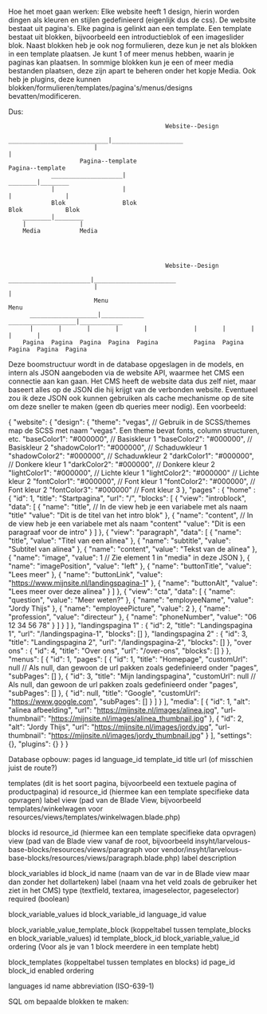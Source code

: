 Hoe het moet gaan werken:
Elke website heeft 1 design, hierin worden dingen als kleuren en stijlen gedefinieerd (eigenlijk dus de css).
De website bestaat uit pagina's.
Elke pagina is gelinkt aan een template.
Een template bestaat uit blokken, bijvoorbeeld een introductieblok of een imageslider blok.
Naast blokken heb je ook nog formulieren, deze kun je net als blokken in een template plaatsen.
Je kunt 1 of meer menus hebben, waarin je paginas kan plaatsen.
In sommige blokken kun je een of meer media bestanden plaatsen, deze zijn apart te beheren onder het kopje Media.
Ook heb je plugins, deze kunnen blokken/formulieren/templates/pagina's/menus/designs bevatten/modificeren.

Dus:

                                                Website--Design
                            ____________________________|____________________
                            |                                               |
                        Pagina--template                                    Pagina--template
                ____________________|                                           ________|________
                |                   |                                           |               |         
                Blok                Blok                                        Blok            Blok 
        ________|________
        |               |
        Media           Media




                                                Website--Design
                            _______________________|_______________________
                            |                                             |
                            Menu                                          Menu
          ___________________|____________              ___________________|____________
          |       |       |       |       |             |       |       |       |       |
        Pagina  Pagina  Pagina  Pagina  Pagina          Pagina  Pagina  Pagina  Pagina  Pagina


Deze boomstructuur wordt in de database opgeslagen in de models, en intern als JSON aangeboden via de website API, 
waarmee het CMS een connectie aan kan gaan. Het CMS heeft de website data dus zelf niet, maar baseert alles op de 
JSON die hij krijgt van de verbonden website. Eventueel zou ik deze JSON ook kunnen gebruiken als cache mechanisme 
op de site om deze sneller te maken (geen db queries meer nodig).
Een voorbeeld:

{
  "website": {
    "design": {
      "theme": "vegas", // Gebruik in de SCSS/themes map de SCSS met naam "vegas". Een theme bevat fonts, column structuren, etc.
      "baseColor1": "#000000", // Basiskleur 1
      "baseColor2": "#000000", // Basiskleur 2
      "shadowColor1": "#000000", // Schaduwkleur 1
      "shadowColor2": "#000000", // Schaduwkleur 2
      "darkColor1": "#000000", // Donkere kleur 1
      "darkColor2": "#000000", // Donkere kleur 2
      "lightColor1": "#000000", // Lichte kleur 1
      "lightColor2": "#000000" // Lichte kleur 2
      "fontColor1": "#000000", // Font kleur 1
      "fontColor2": "#000000", // Font kleur 2
      "fontColor3": "#000000" // Font kleur 3
    },
    "pages" : {
        "home" : {
          "id": 1,
          "title": "Startpagina",
          "url": "/",
          "blocks": [
            {
              "view": "introblock",
              "data": [
                {
                  "name": "title", // In de view heb je een variabele met als naam "title"
                  "value": "Dit is de titel van het intro blok"
                },
                {
                  "name": "content", // In de view heb je een variabele met als naam "content"
                  "value": "Dit is een paragraaf voor de intro"
                }
              ]
            },
            {
              "view": "paragraph",
              "data": [
                {
                  "name": "title",
                  "value": "Titel van een alinea"
                },
                {
                  "name": "subtitle",
                  "value": "Subtitel van alinea"
                },
                {
                  "name": "content",
                  "value": "Tekst van de alinea"
                },
                {
                  "name": "image",
                  "value": 1 // Zie element 1 in "media" in deze JSON
                },
                {
                  "name": "imagePosition",
                  "value": "left"
                },
                {
                  "name": "buttonTitle",
                  "value": "Lees meer"
                },
                {
                  "name": "buttonLink",
                  "value": "https://www.mijnsite.nl/landingspagina-1"
                },
                {
                  "name": "buttonAlt",
                  "value": "Lees meer over deze alinea"
                }
              ]
            },
            {
              "view": "cta",
              "data": [
                {
                  "name": "question",
                  "value": "Meer weten?"
                },
                {
                  "name": "employeeName",
                  "value": "Jordy Thijs"
                },
                {
                  "name": "employeePicture",
                  "value": 2
                },
                {
                  "name": "profession",
                  "value": "directeur"
                },
                {
                  "name": "phoneNumber",
                  "value": "06 12 34 56 78"
                }
              ]
            }
          ]
        },
        "landingspagina 1" : {
          "id":  2,
          "title": "Landingspagina 1",
          "url": "/landingspagina-1",
          "blocks": []
        },
        "landingspagina 2" : {
          "id":  3,
          "title": "Landingspagina 2",
          "url": "/landingspagina-2",
          "blocks": []
        },
        "over ons" : {
          "id":  4,
          "title": "Over ons",
          "url": "/over-ons",
          "blocks": []
        }
      },
    "menus": [
      {
        "id": 1,
        "pages": [
          {
          "id": 1,
          "title": "Homepage",
          "customUrl": null // Als null, dan gewoon de url pakken zoals gedefinieerd onder "pages",
          "subPages": []
          },
          {
          "id": 3,
          "title": "Mijn landingspagina",
          "customUrl": null // Als null, dan gewoon de url pakken zoals gedefinieerd onder "pages",
          "subPages":  []
          },
          {
          "id": null,
          "title": "Google",
          "customUrl": "https://www.google.com",
          "subPages":  []
          }
        ]
      }
    ],
    "media": [
      {
        "id": 1,
        "alt": "alinea afbeelding",
        "url": "https://mijnsite.nl/images/alinea.jpg",
        "url-thumbnail": "https://mijnsite.nl/images/alinea_thumbnail.jpg"
      },
      {
        "id": 2,
        "alt": "Jordy Thijs",
        "url": "https://mijnsite.nl/images/jordy.jpg",
        "url-thumbnail": "https://mijnsite.nl/images/jordy_thumbnail.jpg"
      }
    ],
    "settings": {},
    "plugins": {}
  }
}

Database opbouw:
  pages
      id
      language_id
      template_id
      title
      url (of misschien juist de route?)

  templates (dit is het soort pagina, bijvoorbeeld een textuele pagina of productpagina)
    id
    resource_id (hiermee kan een template specifieke data opvragen)
    label
    view (pad van de Blade View, bijvoorbeeld templates/winkelwagen voor resources/views/templates/winkelwagen.blade.php)
  
  blocks
      id
      resource_id (hiermee kan een template specifieke data opvragen)
      view (pad van de Blade view vanaf de root, bijvoorbeeld insyht/larvelous-base-blocks/resources/views/paragraph voor vendor/insyht/larvelous-base-blocks/resources/views/paragraph.blade.php)
      label
      description  
  
  block_variables
      id
      block_id
      name (naam van de var in de Blade view maar dan zonder het dollarteken)
      label (naam vna het veld zoals de gebruiker het ziet in het CMS)
      type (textfield, textarea, imageselector, pageselector)
      required (boolean)
  
  block_variable_values
      id
      block_variable_id
      language_id
      value
  
  block_variable_value_template_block (koppeltabel tussen template_blocks en block_variable_values)
      id
      template_block_id
      block_variable_value_id
      ordering (Voor als je van 1 block meerdere in een template hebt)

  block_templates (koppeltabel tussen templates en blocks)
      id
      page_id
      block_id
      enabled
      ordering
  
  languages
      id
      name
      abbreviation (ISO-639-1)




SQL om bepaalde blokken te maken:
